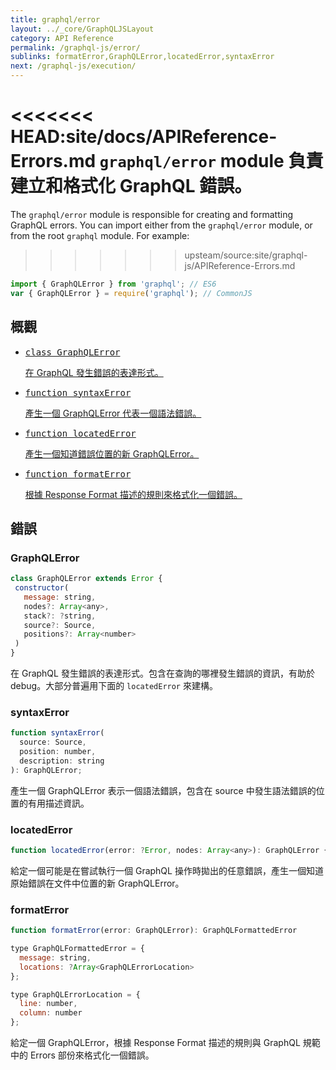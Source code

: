 ```yaml
---
title: graphql/error
layout: ../_core/GraphQLJSLayout
category: API Reference
permalink: /graphql-js/error/
sublinks: formatError,GraphQLError,locatedError,syntaxError
next: /graphql-js/execution/
---
```


<<<<<<< HEAD:site/docs/APIReference-Errors.md
`graphql/error` module 負責建立和格式化 GraphQL 錯誤。
=======
The `graphql/error` module is responsible for creating and formatting
GraphQL errors. You can import either from the `graphql/error` module, or from the root `graphql` module. For example:
>>>>>>> upsteam/source:site/graphql-js/APIReference-Errors.md

```js
import { GraphQLError } from 'graphql'; // ES6
var { GraphQLError } = require('graphql'); // CommonJS
```

## 概觀

<ul class="apiIndex">
  <li>
    <a href="#graphqlerror">
      <pre>class GraphQLError</pre>
      在 GraphQL 發生錯誤的表達形式。
    </a>
  </li>
  <li>
    <a href="#syntaxerror">
      <pre>function syntaxError</pre>
      產生一個 GraphQLError 代表一個語法錯誤。
    </a>
  </li>
  <li>
    <a href="#locatedError">
      <pre>function locatedError</pre>
      產生一個知道錯誤位置的新 GraphQLError。
    </a>
  </li>
  <li>
    <a href="#formaterror">
      <pre>function formatError</pre>
      根據 Response Format 描述的規則來格式化一個錯誤。
    </a>
  </li>
</ul>

## 錯誤

### GraphQLError

```js
class GraphQLError extends Error {
 constructor(
   message: string,
   nodes?: Array<any>,
   stack?: ?string,
   source?: Source,
   positions?: Array<number>
 )
}
```

在 GraphQL 發生錯誤的表達形式。包含在查詢的哪裡發生錯誤的資訊，有助於 debug。大部分普遍用下面的 `locatedError` 來建構。

### syntaxError

```js
function syntaxError(
  source: Source,
  position: number,
  description: string
): GraphQLError;
```

產生一個 GraphQLError 表示一個語法錯誤，包含在 source 中發生語法錯誤的位置的有用描述資訊。

### locatedError

```js
function locatedError(error: ?Error, nodes: Array<any>): GraphQLError {
```

給定一個可能是在嘗試執行一個 GraphQL 操作時拋出的任意錯誤，產生一個知道原始錯誤在文件中位置的新 GraphQLError。

### formatError

```js
function formatError(error: GraphQLError): GraphQLFormattedError

type GraphQLFormattedError = {
  message: string,
  locations: ?Array<GraphQLErrorLocation>
};

type GraphQLErrorLocation = {
  line: number,
  column: number
};
```

給定一個 GraphQLError，根據 Response Format 描述的規則與 GraphQL 規範中的 Errors 部份來格式化一個錯誤。
